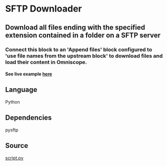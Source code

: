 # SFTP Downloader

## Download all files ending with the specified extension contained in a folder on a SFTP server
### Connect this block to an 'Append files' block configured to 'use file names from the upstream block' to download files and load their content in Omniscope.
#### See live example [here](https://omniscope.me/internal/Forums/Custom+block/SFTP.iox/)

## Language
Python

## Dependencies
pysftp

## Source
[script.py](https://github.com/visokio/omniscope-custom-blocks/blob/master/Inputs/SFTP%20Downloader/script.py)
